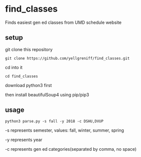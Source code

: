 # find_classes
Finds easiest gen ed classes from UMD schedule website

## setup
git clone this repository
```
git clone https://github.com/yellgreniff/find_classes.git
```
cd into it
```
cd find_classes
```
download python3 first

then install beautifulSoup4 using pip/pip3

## usage
```
python3 parse.py -s fall -y 2018 -c DSHU,DVUP
```
-s represents semester, values: fall, winter, summer, spring

-y represents year

-c represents gen ed categories(separated by comma, no space)
